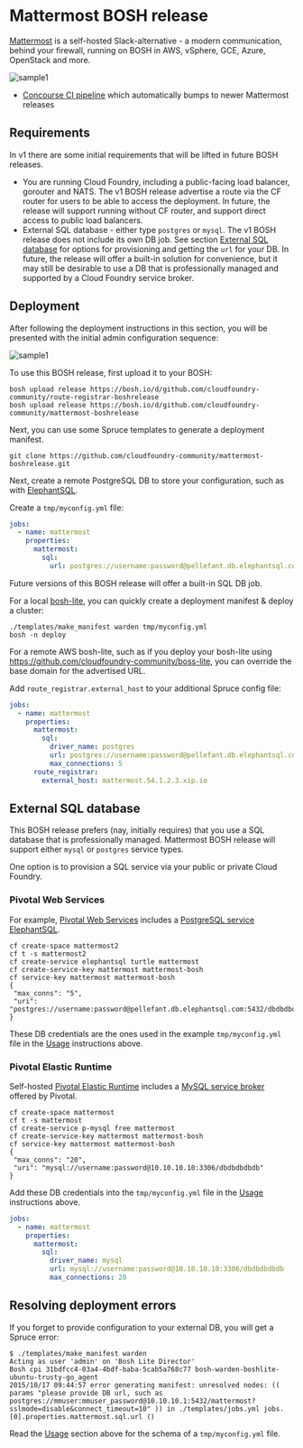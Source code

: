 Mattermost BOSH release
=======================

[Mattermost](http://www.mattermost.com/) is a self-hosted Slack-alternative - a modern communication, behind your firewall, running on BOSH in AWS, vSphere, GCE, Azure, OpenStack and more.

![sample1](https://raw.githubusercontent.com/drnic/mattermost-boshrelease/master/docs/images/mattermost-sample1.jpg)

-	[Concourse CI pipeline](https://ci.starkandwayne.com/pipelines/mattermost-boshrelease) which automatically bumps to newer Mattermost releases

Requirements
------------

In v1 there are some initial requirements that will be lifted in future BOSH releases.

-	You are running Cloud Foundry, including a public-facing load balancer, gorouter and NATS. The v1 BOSH release advertise a route via the CF router for users to be able to access the deployment. In future, the release will support running without CF router, and support direct access to public load balancers.
-	External SQL database - either type `postgres` or `mysql`. The v1 BOSH release does not include its own DB job. See section [External SQL database](#external_sql_database) for options for provisioning and getting the `url` for your DB. In future, the release will offer a built-in solution for convenience, but it may still be desirable to use a DB that is professionally managed and supported by a Cloud Foundry service broker.

Deployment
----------

After following the deployment instructions in this section, you will be presented with the initial admin configuration sequence:

![sample1](https://raw.githubusercontent.com/drnic/mattermost-boshrelease/master/docs/images/admin-start.png)

To use this BOSH release, first upload it to your BOSH:

```
bosh upload release https://bosh.io/d/github.com/cloudfoundry-community/route-registrar-boshrelease
bosh upload release https://bosh.io/d/github.com/cloudfoundry-community/mattermost-boshrelease
```

Next, you can use some Spruce templates to generate a deployment manifest.

```
git clone https://github.com/cloudfoundry-community/mattermost-boshrelease.git
```

Next, create a remote PostgreSQL DB to store your configuration, such as with [ElephantSQL](https://www.elephantsql.com/).

Create a `tmp/myconfig.yml` file:

```yaml
jobs:
  - name: mattermost
    properties:
      mattermost:
        sql:
          url: postgres://username:password@pellefant.db.elephantsql.com:5432/dbdbdbdbdb
```

Future versions of this BOSH release will offer a built-in SQL DB job.

For a local [bosh-lite](https://github.com/cloudfoundry/bosh-lite), you can quickly create a deployment manifest & deploy a cluster:

```
./templates/make_manifest warden tmp/myconfig.yml
bosh -n deploy
```

For a remote AWS bosh-lite, such as if you deploy your bosh-lite using https://github.com/cloudfoundry-community/boss-lite, you can override the base domain for the advertised URL.

Add `route_registrar.external_host` to your additional Spruce config file:

```yaml
jobs:
  - name: mattermost
    properties:
      mattermost:
        sql:
          driver_name: postgres
          url: postgres://username:password@pellefant.db.elephantsql.com:5432/dbdbdbdbdb
          max_connections: 5
      route_registrar:
        external_host: mattermost.54.1.2.3.xip.io
```

External SQL database
---------------------

This BOSH release prefers (nay, initially requires) that you use a SQL database that is professionally managed. Mattermost BOSH release will support either `mysql` or `postgres` service types.

One option is to provision a SQL service via your public or private Cloud Foundry.

### Pivotal Web Services

For example, [Pivotal Web Services](https://run.pivotal.io) includes a [PostgreSQL service ElephantSQL](https://console.run.pivotal.io/marketplace/elephantsql).

```
cf create-space mattermost2
cf t -s mattermost2
cf create-service elephantsql turtle mattermost
cf create-service-key mattermost mattermost-bosh
cf service-key mattermost mattermost-bosh
{
 "max_conns": "5",
 "uri": "postgres://username:password@pellefant.db.elephantsql.com:5432/dbdbdbdbdb"
}
```

These DB credentials are the ones used in the example `tmp/myconfig.yml` file in the [Usage](#usage) instructions above.

### Pivotal Elastic Runtime

Self-hosted [Pivotal Elastic Runtime](https://network.pivotal.io/) includes a [MySQL service broker](https://network.pivotal.io/products/p-mysql) offered by Pivotal.

```
cf create-space mattermost
cf t -s mattermost
cf create-service p-mysql free mattermost
cf create-service-key mattermost mattermost-bosh
cf service-key mattermost mattermost-bosh
{
 "max_conns": "20",
 "uri": "mysql://username:password@10.10.10.10:3306/dbdbdbdbdb"
}
```

Add these DB credentials into the `tmp/myconfig.yml` file in the [Usage](#usage) instructions above.

```yaml
jobs:
  - name: mattermost
    properties:
      mattermost:
        sql:
          driver_name: mysql
          url: mysql://username:password@10.10.10.10:3306/dbdbdbdbdb
          max_connections: 20
```

Resolving deployment errors
---------------------------

If you forget to provide configuration to your external DB, you will get a Spruce error:

```
$ ./templates/make_manifest warden
Acting as user 'admin' on 'Bosh Lite Director'
Bosh cpi 31bdfcc4-03a4-4bdf-baba-5cab5a768c77 bosh-warden-boshlite-ubuntu-trusty-go_agent
2015/10/17 09:44:57 error generating manifest: unresolved nodes: (( params "please provide DB url, such as postgres://mmuser:mmuser_password@10.10.10.1:5432/mattermost?sslmode=disable&connect_timeout=10" )) in ./templates/jobs.yml jobs.[0].properties.mattermost.sql.url ()
```

Read the [Usage](#usage) section above for the schema of a `tmp/myconfig.yml` file.
